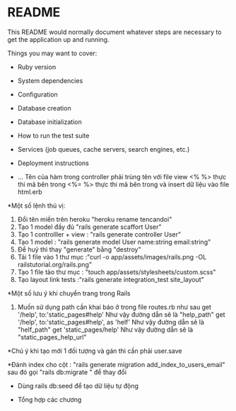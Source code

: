 # README

This README would normally document whatever steps are necessary to get the
application up and running.

Things you may want to cover:

* Ruby version

* System dependencies

* Configuration

* Database creation

* Database initialization

* How to run the test suite

* Services (job queues, cache servers, search engines, etc.)

* Deployment instructions

* ...
Tên của hàm trong controller phải trùng tên với file view
<%  %> thực thi mã bên trong
<%= %> thực thi mã bên trong và insert dữ liệu vào file html.erb

*Một số lệnh thú vị:
1. Đổi tên miền trên heroku "heroku rename tencandoi"
2. Tạo 1 model đầy đủ "rails generate scaffort User"
3. Tạo 1 controlller + view : "rails generate controller User"
4. Tạo 1 model : "rails generate model User name:string email:string"
4. Để huỷ thì thay "generate" bằng "destroy"
5. Tải 1 file vào 1 thư mục :"curl -o app/assets/images/rails.png -OL railstutorial.org/rails.png"
6. Tạo 1 file tào thư mục : "touch app/assets/stylesheets/custom.scss"
7. Tạo layout link tests :"rails generate integration_test site_layout"

*Một số lưu ý khi chuyển trang trong Rails
1. Muốn sử dụng path cần khai báo ở trong file routes.rb như sau 
    get '/help', to:'static_pages#help'
Như vậy đường dẫn sẽ là "help_path"
    get '/help', to:'static_pages#help', as 'helf'
Như vậy đường dẫn sẽ là "helf_path" 
    get 'static_pages/help'
Như vậy đường dẫn sẽ là "static_pages_help_url"

*Chú ý khi tạo mới 1 đối tượng và gán thì cần phải user.save

*Đánh index cho cột : "rails generate migration add_index_to_users_email" sau đó gọi "rails db:migrate
" để thay đổi
* Dùng rails db:seed để tạo dữ liệu tự động


* Tổng hợp các chương
